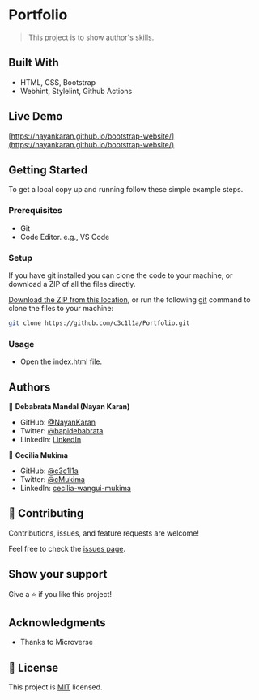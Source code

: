# Portfolio

> This project is to show author's skills.

## Built With

- HTML, CSS, Bootstrap
- Webhint, Stylelint, Github Actions

## Live Demo

[https://nayankaran.github.io/bootstrap-website/](https://nayankaran.github.io/bootstrap-website/)

## Getting Started

To get a local copy up and running follow these simple example steps.

### Prerequisites

- Git
- Code Editor. e.g., VS Code

### Setup

If you have git installed you can clone the code to your machine, or download a ZIP of all the files directly.

[Download the ZIP from this location](https://github.com/NayanKaran/bootstrap-website/archive/refs/heads/main.zip), or run the following [git](https://git-scm.com/downloads) command to clone the files to your machine:

```bash
git clone https://github.com/c3c1l1a/Portfolio.git
```

### Usage

- Open the index.html file.


## Authors

👤 **Debabrata Mandal (Nayan Karan)**

- GitHub: [@NayanKaran](https://github.com/NayanKaran)
- Twitter: [@bapidebabrata](https://twitter.com/bapidebabrata)
- LinkedIn: [LinkedIn](https://www.linkedin.com/in/debabrata-mandal-83461696/)

👤 **Cecilia Mukima**

- GitHub: [@c3c1l1a](https://github.com/c3c1l1a/)
- Twitter: [@cMukima](https://twitter.com/CMukima)
- LinkedIn: [cecilia-wangui-mukima](https://linkedin.com/in/linkedinhandle)

## 🤝 Contributing

Contributions, issues, and feature requests are welcome!

Feel free to check the [issues page](../../issues/).

## Show your support

Give a ⭐️ if you like this project!

## Acknowledgments

- Thanks to Microverse

## 📝 License

This project is [MIT](./LICENSE) licensed.